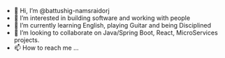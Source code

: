 - 👋 Hi, I’m @battushig-namsraidorj
- 👀 I’m interested in building software and working with people
- 🌱 I’m currently learning English, playing Guitar and being Disciplined
- 💞️ I’m looking to collaborate on Java/Spring Boot, React, MicroServices projects.
- 📫 How to reach me ...

<!---
battushig-namsraidorj/battushig-namsraidorj is a ✨ special ✨ repository because its `README.md` (this file) appears on your GitHub profile.
You can click the Preview link to take a look at your changes.
--->
